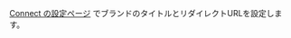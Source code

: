 [Connect の設定ページ](https://dashboard.stripe.com/account/applications/settings) でブランドのタイトルとリダイレクトURLを設定します。